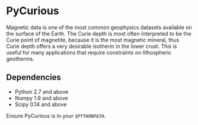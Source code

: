 # PyCurious

Magnetic data is one of the most common geophysics datasets available on the surface of the Earth. The Curie depth is most often interpreted to be the Curie point of magnetite, because it is the most magnetic mineral, thus Curie depth offers a very desirable isotherm in the lower crust. This is useful for many applications that require constraints on lithospheric geotherms.

## Dependencies

- Python 2.7 and above
- Numpy 1.9 and above
- Scipy 0.14 and above

Ensure PyCurious is in your `$PYTHONPATH`.
